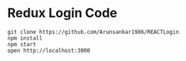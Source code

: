 Redux Login Code
=====================
```
git clone https://github.com/Arunsankar1986/REACTLogin
npm install
npm start
open http://localhost:3000
```
